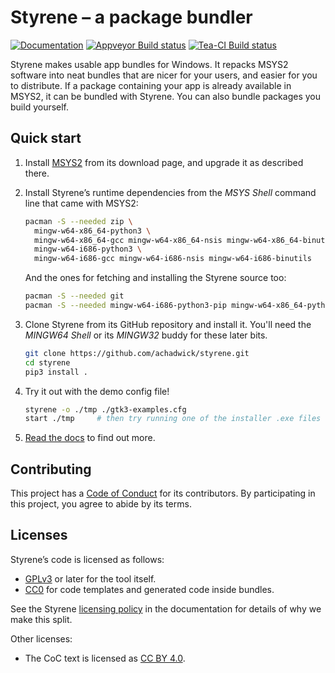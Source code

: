 # Styrene – a package bundler

[![Documentation](https://readthedocs.org/projects/styrene/badge/?version=latest)](http://styrene.readthedocs.io/en/latest/?badge=latest)
[![Appveyor Build status](https://ci.appveyor.com/api/projects/status/dxspflkulv60uv97?svg=true)](https://ci.appveyor.com/project/achadwick/styrene)
[![Tea-CI Build status](https://tea-ci.org/api/badges/achadwick/styrene/status.svg)](https://tea-ci.org/achadwick/styrene)

Styrene makes usable app bundles for Windows.
It repacks MSYS2 software into neat bundles that are nicer for your users,
and easier for you to distribute.
If a package containing your app is already available in MSYS2,
it can be bundled with Styrene.
You can also bundle packages you build yourself.

## Quick start

1. Install [MSYS2](https://msys2.github.io/)
   from its download page, and upgrade it as described there.

2. Install Styrene’s runtime dependencies from the *MSYS Shell* command line
   that came with MSYS2:

   ```sh
   pacman -S --needed zip \
     mingw-w64-x86_64-python3 \
     mingw-w64-x86_64-gcc mingw-w64-x86_64-nsis mingw-w64-x86_64-binutils \
     mingw-w64-i686-python3 \
     mingw-w64-i686-gcc mingw-w64-i686-nsis mingw-w64-i686-binutils
   ```

   And the ones for fetching and installing the Styrene source too:

   ```sh
   pacman -S --needed git
   pacman -S --needed mingw-w64-i686-python3-pip mingw-w64-x86_64-python3-pip
   ```

3. Clone Styrene from its GitHub repository and install it.
   You'll need the *MINGW64 Shell* or its *MINGW32* buddy for these later bits.

   ```sh
   git clone https://github.com/achadwick/styrene.git
   cd styrene
   pip3 install .
   ```

4. Try it out with the demo config file!

   ```sh
   styrene -o ./tmp ./gtk3-examples.cfg
   start ./tmp     # then try running one of the installer .exe files
   ```

5. [Read the docs](http://styrene.readthedocs.io) to find out more.

## Contributing

This project has a [Code of Conduct][ccc] for its contributors.
By participating in this project, you agree to abide by its terms.

## Licenses

Styrene’s code is licensed as follows:

* [GPLv3](COPYING) or later for the tool itself.
* [CC0][cc0] for code templates and generated code inside bundles.

See the Styrene [licensing policy][pol] in the documentation
for details of why we make this split.

Other licenses:

* The CoC text is licensed as [CC BY 4.0][ccby40].

[cc0]: https://creativecommons.org/publicdomain/zero/1.0/
[pol]: docs/licenses.md
[ccc]: CODE_OF_CONDUCT.md
[ccby40]: https://creativecommons.org/licenses/by/4.0/
